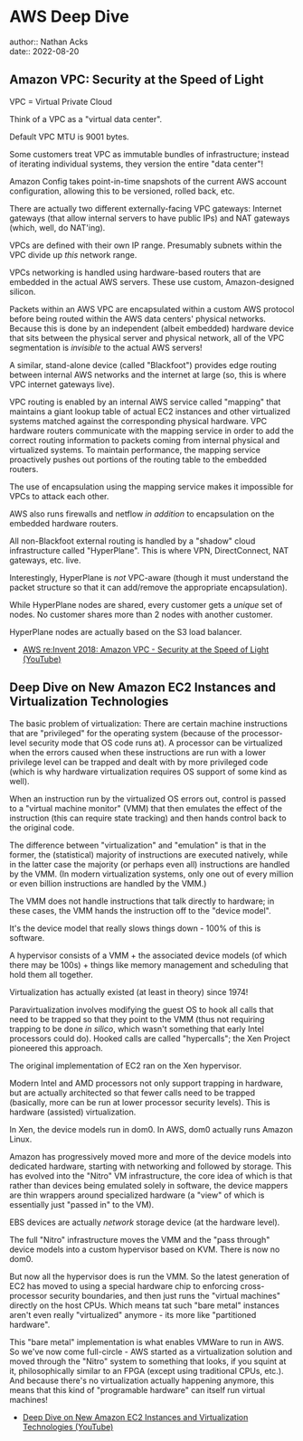 # AWS Deep Dive

author:: Nathan Acks  
date:: 2022-08-20

## Amazon VPC: Security at the Speed of Light

VPC = Virtual Private Cloud

Think of a VPC as a "virtual data center".

Default VPC MTU is 9001 bytes.

Some customers treat VPC as immutable bundles of infrastructure; instead of iterating individual systems, they version the entire "data center"!

Amazon Config takes point-in-time snapshots of the current AWS account configuration, allowing this to be versioned, rolled back, etc.

There are actually two different externally-facing VPC gateways: Internet gateways (that allow internal servers to have public IPs) and NAT gateways (which, well, do NAT'ing).

VPCs are defined with their own IP range. Presumably subnets within the VPC divide up *this* network range.

VPCs networking is handled using hardware-based routers that are embedded in the actual AWS servers. These use custom, Amazon-designed silicon.

Packets within an AWS VPC are encapsulated within a custom AWS protocol before being routed within the AWS data centers' physical networks. Because this is done by an independent (albeit embedded) hardware device that sits between the physical server and physical network, all of the VPC segmentation is *invisible* to the actual AWS servers!

A similar, stand-alone device (called "Blackfoot") provides edge routing between internal AWS networks and the internet at large (so, this is where VPC internet gateways live).

VPC routing is enabled by an internal AWS service called "mapping" that maintains a giant lookup table of actual EC2 instances and other virtualized systems matched against the corresponding physical hardware. VPC hardware routers communicate with the mapping service in order to add the correct routing information to packets coming from internal physical and virtualized systems. To maintain performance, the mapping service proactively pushes out portions of the routing table to the embedded routers.

The use of encapsulation using the mapping service makes it impossible for VPCs to attack each other.

AWS also runs firewalls and netflow *in addition* to encapsulation on the embedded hardware routers.

All non-Blackfoot external routing is handled by a "shadow" cloud infrastructure called "HyperPlane". This is where VPN, DirectConnect, NAT gateways, etc. live.

Interestingly, HyperPlane is *not* VPC-aware (though it must understand the packet structure so that it can add/remove the appropriate encapsulation).

While HyperPlane nodes are shared, every customer gets a *unique* set of nodes. No customer shares more than 2 nodes with another customer.

HyperPlane nodes are actually based on the S3 load balancer.

* [AWS re:Invent 2018: Amazon VPC - Security at the Speed of Light (YouTube)](https://youtu.be/uhXalpNzPU4)

## Deep Dive on New Amazon EC2 Instances and Virtualization Technologies

The basic problem of virtualization: There are certain machine instructions that are "privileged" for the operating system (because of the processor-level security mode that OS code runs at). A processor can be virtualized when the errors caused when these instructions are run with a lower privilege level can be trapped and dealt with by more privileged code (which is why hardware virtualization requires OS support of some kind as well).

When an instruction run by the virtualized OS errors out, control is passed to a "virtual machine monitor" (VMM) that then emulates the effect of the instruction (this can require state tracking) and then hands control back to the original code.

The difference between "virtualization" and "emulation" is that in the former, the (statistical) majority of instructions are executed natively, while in the latter case the majority (or perhaps even all) instructions are handled by the VMM. (In modern virtualization systems, only one out of every million or even billion instructions are handled by the VMM.)

The VMM does not handle instructions that talk directly to hardware; in these cases, the VMM hands the instruction off to the "device model".

It's the device model that really slows things down - 100% of this is software.

A hypervisor consists of a VMM + the associated device models (of which there may be 100s) + things like memory management and scheduling that hold them all together.

Virtualization has actually existed (at least in theory) since 1974!

Paravirtualization involves modifying the guest OS to hook all calls that need to be trapped so that they point to the VMM (thus not requiring trapping to be done *in silico*, which wasn't something that early Intel processors could do). Hooked calls are called "hypercalls"; the Xen Project pioneered this approach.

The original implementation of EC2 ran on the Xen hypervisor.

Modern Intel and AMD processors not only support trapping in hardware, but are actually architected so that fewer calls need to be trapped (basically, more can be run at lower processor security levels). This is hardware (assisted) virtualization.

In Xen, the device models run in dom0. In AWS, dom0 actually runs Amazon Linux.

Amazon has progressively moved more and more of the device models into dedicated hardware, starting with networking and followed by storage. This has evolved into the "Nitro" VM infrastructure, the core idea of which is that rather than devices being emulated solely in software, the device mappers are thin wrappers around specialized hardware (a "view" of which is essentially just "passed in" to the VM).

EBS devices are actually *network* storage device (at the hardware level).

The full "Nitro" infrastructure moves the VMM and the "pass through" device models into a custom hypervisor based on KVM. There is now no dom0.

But now all the hypervisor does is run the VMM. So the latest generation of EC2 has moved to using a special hardware chip to enforcing cross-processor security boundaries, and then just runs the "virtual machines" directly on the host CPUs. Which means tat such "bare metal" instances aren't even really "virtualized" anymore - its more like "partitioned hardware".

This "bare metal" implementation is what enables VMWare to run in AWS. So we've now come full-circle - AWS started as a virtualization solution and moved through the "Nitro" system to something that looks, if you squint at it, philosophically similar to an FPGA (except using traditional CPUs, etc.). And because there's no virtualization actually happening anymore, this means that this kind of "programable hardware" can itself run virtual machines!

* [Deep Dive on New Amazon EC2 Instances and Virtualization Technologies (YouTube)](https://youtu.be/AAq-DDbFiIE)
